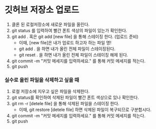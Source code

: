 # 깃허브 저장소 업로드
1. 클론 된 로컬저장소에 새로운 파일을 올린다.
2. git status 를 입력하여 빨간 폰트 색상의 파일이 있는가 확인한다.
3. git add . 혹은 git add [new file] 을 통해 스테이징 한다. (업로드 준비)
	- 이때, [new file]은 내가 업로드 하고자 하는 파일 명!
	- git add . 을 하면 내가 올린 전체 파일이 스테이징된다.
	- git reset . 을 하면 내가 올린 전체 파일이 스테이징 해제 된다.
4. git commit -m "커밋 메세지를 입력하세요." 를 통해 커밋 메세지를 적는다.
5. git push

### 실수로 올린 파일을 삭제하고 싶을 때
1. 로컬 저장소에 지우고 싶은 파일을 삭제한다.
2. git status를 확인하여 삭제된 파일이 빨간 폰트 색상으로 있나 확인한다.
3. git rm -r [detele file] 을 통해 삭제된 파일을 스테이징 한다.
	- 이때, git restore [detele file] 하면 삭제된 파일이 복구되므로 구분합시다.
4. git commit -m "커밋 메세지를 입력하세요." 를 통해 커밋 메세지를 적는다.
5. git push